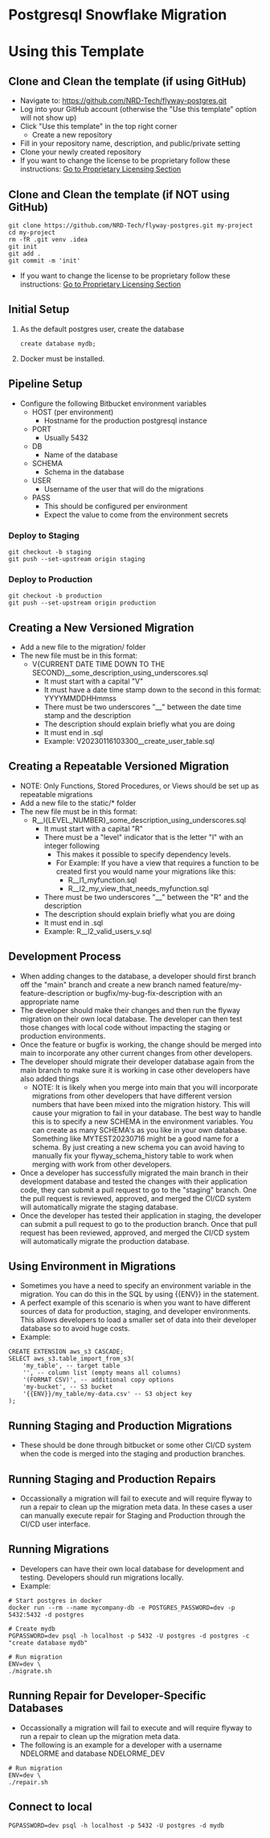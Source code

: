 # Postgresql Snowflake Migration

# Using this Template

## Clone and Clean the template (if using GitHub)
* Navigate to: https://github.com/NRD-Tech/flyway-postgres.git
* Log into your GitHub account (otherwise the "Use this template" option will not show up)
* Click "Use this template" in the top right corner
  * Create a new repository
* Fill in your repository name, description, and public/private setting
* Clone your newly created repository
* If you want to change the license to be proprietary follow these instructions: [Go to Proprietary Licensing Section](#how-to-use-this-template-for-a-proprietary-project)

## Clone and Clean the template (if NOT using GitHub)
```
git clone https://github.com/NRD-Tech/flyway-postgres.git my-project
cd my-project
rm -fR .git venv .idea
git init
git add .
git commit -m 'init'
```
* If you want to change the license to be proprietary follow these instructions: [Go to Proprietary Licensing Section](#how-to-use-this-template-for-a-proprietary-project)

## Initial Setup
1. As the default postgres user, create the database
	```
	create database mydb;
	```
2. Docker must be installed.

## Pipeline Setup
* Configure the following Bitbucket environment variables
  * HOST (per environment)
	* Hostname for the production postgresql instance
  * PORT
  	* Usually 5432
  * DB
	* Name of the database
  * SCHEMA
    * Schema in the database
  * USER
  	* Username of the user that will do the migrations
  * PASS
	* This should be configured per environment
	* Expect the value to come from the environment secrets

### Deploy to Staging
```
git checkout -b staging
git push --set-upstream origin staging
```

### Deploy to Production
```
git checkout -b production
git push --set-upstream origin production
```

## Creating a New Versioned Migration
* Add a new file to the migration/ folder
* The new file must be in this format:
	* V{CURRENT DATE TIME DOWN TO THE SECOND}__some_description_using_underscores.sql
		* It must start with a capital "V"
		* It must have a date time stamp down to the second in this format: YYYYMMDDHHmmss
		* There must be two underscores "__" between the date time stamp and the description
		* The description should explain briefly what you are doing
		* It must end in .sql
		* Example: V20230116103300__create_user_table.sql

## Creating a Repeatable Versioned Migration
* NOTE: Only Functions, Stored Procedures, or Views should be set up as repeatable migrations
* Add a new file to the static/* folder
* The new file must be in this format:
	* R__l{LEVEL_NUMBER}_some_description_using_underscores.sql
		* It must start with a capital "R"
		* There must be a "level" indicator that is the letter "l" with an integer following
		  * This makes it possible to specify dependency levels.
		  * For Example: If you have a view that requires a function to be created first you would name your migrations like this:
		    * R__l1_myfunction.sql
			* R__l2_my_view_that_needs_myfunction.sql
		* There must be two underscores "__" between the "R" and the description
		* The description should explain briefly what you are doing
		* It must end in .sql
		* Example: R__l2_valid_users_v.sql

## Development Process
* When adding changes to the database, a developer should first branch off the "main" branch and create a new branch named feature/my-feature-description or bugfix/my-bug-fix-description with an appropriate name
* The developer should make their changes and then run the flyway migration on their own local database.  The developer can then test those changes with local code without impacting the staging or production environments.
* Once the feature or bugfix is working, the change should be merged into main to incorporate any other current changes from other developers.
* The developer should migrate their developer database again from the main branch to make sure it is working in case other developers have also added things
    * NOTE: It is likely when you merge into main that you will incorporate migrations from other developers that have different version numbers that have been mixed into the migration history.  This will cause your migration to fail in your database.  The best way to handle this is to specify a new SCHEMA in the environment variables.  You can create as many SCHEMA's as you like in your own database.  Something like MYTEST20230716 might be a good name for a schema.  By just creating a new schema you can avoid having to manually fix your flyway_schema_history table to work when merging with work from other developers.
* Once a developer has successfully migrated the main branch in their development database and tested the changes with their application code, they can submit a pull request to go to the "staging" branch.  One the pull request is reviewed, approved, and merged the CI/CD system will automatically migrate the staging database.
* Once the developer has tested their application in staging, the developer can submit a pull request to go to the production branch.  Once that pull request has been reviewed, approved, and merged the CI/CD system will automatically migrate the production database.

## Using Environment in Migrations
* Sometimes you have a need to specify an environment variable in the migration.  You can do this in the SQL by using {{ENV}} in the statement.
* A perfect example of this scenario is when you want to have different sources of data for production, staging, and developer environments.  This allows developers to load a smaller set of data into their developer database so to avoid huge costs.
* Example:
```
CREATE EXTENSION aws_s3 CASCADE;
SELECT aws_s3.table_import_from_s3(
	'my_table', -- target table
	'', -- column list (empty means all columns)
	'(FORMAT CSV)', -- additional copy options
	'my-bucket', -- S3 bucket
	'{{ENV}}/my_table/my-data.csv' -- S3 object key
);
```

## Running Staging and Production Migrations
* These should be done through bitbucket or some other CI/CD system when the code is merged into the staging and production branches.

## Running Staging and Production Repairs
* Occassionally a migration will fail to execute and will require flyway to run a repair to clean up the migration meta data.  In these cases a user can manually execute repair for Staging and Production through the CI/CD user interface.

## Running Migrations
* Developers can have their own local database for development and testing.  Developers should run migrations locally.
* Example:
```
# Start postgres in docker
docker run --rm --name mycompany-db -e POSTGRES_PASSWORD=dev -p 5432:5432 -d postgres

# Create mydb
PGPASSWORD=dev psql -h localhost -p 5432 -U postgres -d postgres -c "create database mydb"

# Run migration
ENV=dev \
./migrate.sh
```

## Running Repair for Developer-Specific Databases
* Occassionally a migration will fail to execute and will require flyway to run a repair to clean up the migration meta data.
* The following is an example for a developer with a username NDELORME and database NDELORME_DEV
```
# Run migration
ENV=dev \
./repair.sh
```

## Connect to local
```
PGPASSWORD=dev psql -h localhost -p 5432 -U postgres -d mydb
```
